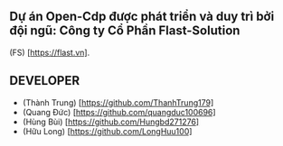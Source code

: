 ## Dự án Open-Cdp được phát triển và duy trì bởi đội ngũ: Công ty Cổ Phần Flast-Solution 
(FS) [https://flast.vn].

## DEVELOPER
- (Thành Trung) [https://github.com/ThanhTrung179]
- (Quang Đức) [https://github.com/quangduc100696]
- (Hùng Bùi) [https://github.com/Hungbd271276]
- (Hữu Long) [https://github.com/LongHuu100]
